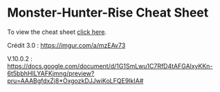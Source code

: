 # Monster-Hunter-Rise Cheat Sheet

To view the cheat sheet [click here](http://MarcLadon.github.io/Monster-Hunter-Rise/).

Crédit 3.0 : https://imgur.com/a/mzEAv73

V.10.0.2 : https://docs.google.com/document/d/1G1SmLwu1C7RfD4tAFGAlxyKKn-6t5bbhHILYAFKjmng/preview?pru=AAABgfdxZj8*OxgozkDJJwiKoLFQE9IkIA#
